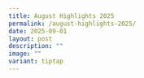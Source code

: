 ```yaml
---
title: August Highlights 2025
permalink: /august-highlights-2025/
date: 2025-09-01
layout: post
description: ""
image: ""
variant: tiptap
---
```

